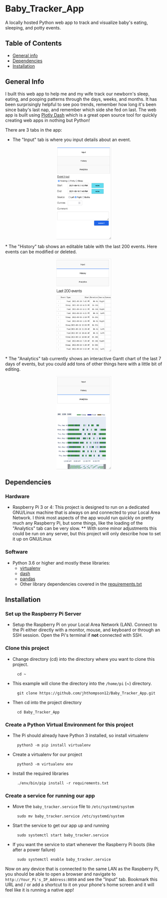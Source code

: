 # Baby_Tracker_App
A locally hosted Python web app to track and visualize baby's eating, sleeping, and potty events. 


## Table of Contents
* [General info](#general-info)
* [Dependencies](#dependencies)
* [Installation](#installation)


## General Info
I built this web app to help me and my wife track our newborn's sleep, eating, and pooping patterns through the days, weeks, and months. It has been surprisingly helpful to see poo trends, remember how long it's been since baby's last nap, and remember which side she fed on last. The web app is built using [Plotly Dash](https://plotly.com/dash/) which is a great open source tool for quickly creating web apps in nothing but Python!

There are 3 tabs in the app: 
* The "Input" tab is where you input details about an event.
<p align="center">
<img src="https://github.com/jhthompson12/Baby_Tracker_App/blob/master/images/input_tab.png?raw=true" width="35%" align="center">
</p>
* The "History" tab shows an editable table with the last 200 events. Here events can be modified or deleted. 
<p align="center">
<img src="https://github.com/jhthompson12/Baby_Tracker_App/blob/master/images/history_tab.png?raw=true" width="35%" align="center">
</p>
* The "Analytics" tab currently shows an interactive Gantt chart of the last 7 days of events, but you could add tons of other things here with a little bit of editing. 
<p align="center">
<img src="https://github.com/jhthompson12/Baby_Tracker_App/blob/master/images/analytics_tab.png?raw=true" width="35%" align="center">
</p>


## Dependencies
### Hardware
* Raspberry Pi 3 or 4: This project is designed to run on a dedicated GNU/Linux machine that is always on and connected to your Local Area Network. I think most aspects of the app would run quickly on pretty much any Raspberry Pi, but some things, like the loading of the "Analytics" tab can be very slow.
** With some minor adjustments this could be run on any server, but this project will only describe how to set it up on GNU/Linux

### Software
* Python 3.6 or higher and mostly these libraries:
    * [virtualenv](https://pypi.org/project/virtualenv)
    * [dash](https://plotly.com/dash/) 
    * [pandas](https://pandas.pydata.org/)
    * Other library dependencies covered in the [requirements.txt](https://github.com/jhthompson12/Baby_Tracker_App/blob/master/requirements.txt)


## Installation
### Set up the Raspberry Pi Server
* Setup the Raspberry Pi on your Local Area Network (LAN). Connect to the Pi either directly with a monitor, mouse, and keyboard or through an SSH session. Open the Pi's terminal if **not** connected with SSH. 

### Clone this project
* Change directory (cd) into the directory where you want to clone this project. 
        
        cd ~
* This example will clone the directory into the `/home/pi` (~) directory.
        
        git clone https://github.com/jhthompson12/Baby_Tracker_App.git
* Then cd into the project directory
        
        cd Baby_Tracker_App


### Create a Python Virtual Environment for this project
* The Pi should already have Python 3 installed, so install virtualenv
        
        python3 -m pip install virtualenv
* Create a virtualenv for our project

        python3 -m virtualenv env
* Install the required libraries

        ./env/bin/pip install -r requirements.txt
        
### Create a service for running our app
* Move the `baby_tracker.service` file to `/etc/systemd/system`

        sudo mv baby_tracker.service /etc/systemd/system
* Start the service to get our app up and running
        
        sudo systemctl start baby_tracker.service
* If you want the service to start whenever the Raspberry Pi boots (like after a power failure)

        sudo systemctl enable baby_tracker.service
        
Now on any device that is connected to the same LAN as the Raspberry Pi, you should be able to open a browser and navigate to `http://Your_Pi's_IP_Address:8050` and see the "Input" tab. Bookmark this URL and / or add a shortcut to it on your phone's home screen and it will feel like it is running a native app! 
